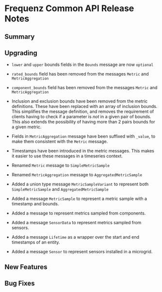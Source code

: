# Frequenz Common API Release Notes

## Summary

<!-- Here goes a general summary of what this release is about -->

## Upgrading

- `lower` and `upper` bounds fields in the `Bounds` message are now `optional`

- `rated_bounds` field has been removed from the messages `Metric` and
  `MetricAggregation`

- `component_bounds` field has been removed from the messages `Metric` and
  `MetricAggregation`

- Inclusion and exclusion bounds have been removed from the metric definitions.
  These have been replaced with an array of inclusion bounds. This simplifies
  the message definition, and removes the requirement of clients having to check
  if a parameter is _not_ in a given pair of bounds. This also extends the
  possibility of having more than 2 pairs bounds for a given metric.

- Fields in `MetricAggregation` message have been suffixed with `_value`, to
  make them consistent with the `Metric` message.

- Timestamps have been introduced in the metric messages. This makes it easier
  to use these messages in a timeseries context.

- Renamed `Metric` message to `SimpleMetricSample`

- Renamed `MetricAggregation` message to `AggregatedMetricSample`

- Added a union type message `MetricSampleVariant` to represent both
  `SimpleMetricSample` and `AggregatedMetricSample`

- Added a message `MetricSample` to represent a metric sample with a timestamp
  and bounds.

- Added a message to represent metrics sampled from components.

- Added a message `SensorData` to represent metrics sampled from sensors.

- Added a message `Lifetime` as a wrapper over the start and end timestamps of
  an entity.

- Added a message `Sensor` to represent sensors installed in a microgrid.

## New Features

<!-- Here goes the main new features and examples or instructions on how to use them -->

## Bug Fixes

<!-- Here goes notable bug fixes that are worth a special mention or explanation -->
